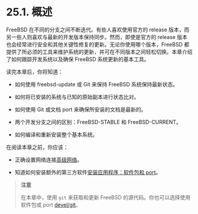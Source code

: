 # 25.1. 概述

FreeBSD 在不同的分支之间不断迭代。有些人喜欢使用官方的 release 版本，而另一些人则喜欢与最新的开发版本保持同步。然而，即使是官方的 release 版本也会经常进行安全和其他关键性修复的更新。无论你使用哪个版本，FreeBSD 都提供了所必须的工具来维护系统的更新，并可在不同版本之间轻松切换。本章介绍了如何跟踪开发系统以及确保 FreeBSD 系统更新的基本工具。

读完本章后，你将知道：

* 如何使用 freebsd-update 或 Git 来保持 FreeBSD 系统保持最新状态。

* 如何将已安装的系统与已知的原始副本进行状态比对。

* 如何使用 Git 或文档 port 来确保所安装的文档是最新的。

* 两个开发分支之间的区别：FreeBSD-STABLE 和 FreeBSD-CURRENT。

* 如何编译和重新安装整个基本系统。

在阅读本章之前，你应该：

* 正确设置网络连接[高级网络](https://docs.freebsd.org/en/books/handbook/advanced-networking/index.html#advanced-networking)。

* 知道如何安装额外的第三方软件[安装应用程序：软件包和 port](https://docs.freebsd.org/en/books/handbook/ports/index.html#ports)。

>**注意**
>
>在本章中，使用 `git` 来获取和更新 FreeBSD 的源代码。你也可以选择使用软件包或 port [devel/git](https://cgit.freebsd.org/ports/tree/devel/git/pkg-descr)。
